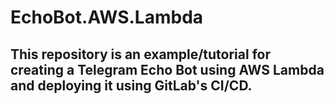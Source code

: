 # EchoBot.AWS.Lambda

## This repository is an example/tutorial for creating a Telegram Echo Bot using AWS Lambda and deploying it using GitLab's CI/CD.